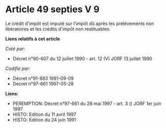 # Article 49 septies V 9

Le crédit d'impôt est imputé sur l'impôt dû après les prélèvements non libératoires et les crédits d'impôt non restituables.

**Liens relatifs à cet article**

_Créé par_:

  - Décret n°90-607 du 12 juillet 1990 - art. 12 (V) JORF 13 juillet 1990

_Codifié par_:

  - Décret n°91-883 1991-09-09
  - Décret n°97-661 1997-05-28

**Liens**:

  - PEREMPTION: Décret n°97-661 du 28 mai 1997 - art. 3 () JORF 1er juin 1997
  - HISTO: Edition du 11 avril 1997
  - HISTO: Edition du 24 juin 1991
